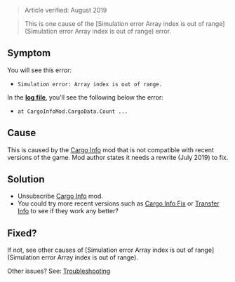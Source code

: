 > Article verified: August 2019

> This is one cause of the [Simulation error Array index is out of range](Simulation error Array index is out of range) error.

## Symptom

You will see this error:

* `Simulation error: Array index is out of range.`

In the [**log file**](Share-your-Cities-Skylines-log-file.), you'll see the following below the error:

* `at CargoInfoMod.CargoData.Count ...`

## Cause

This is caused by the [Cargo Info](https://steamcommunity.com/sharedfiles/filedetails/?id=1072157697) mod that is not compatible with recent versions of the game. Mod author states it needs a rewrite (July 2019) to fix.

## Solution

* Unsubscribe [Cargo Info](https://steamcommunity.com/sharedfiles/filedetails/?id=1072157697) mod.
* You could try more recent versions such as [Cargo Info Fix](https://steamcommunity.com/sharedfiles/filedetails/?id=1739993783) or [Transfer Info](https://steamcommunity.com/sharedfiles/filedetails/?id=1785774902) to see if they work any better?

## Fixed?

If not, see other causes of [Simulation error Array index is out of range](Simulation error Array index is out of range).

Other issues? See: [Troubleshooting](Troubleshooting)